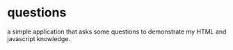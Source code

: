 # questions
a simple application that asks some questions to demonstrate my HTML and javascript knowledge. 
